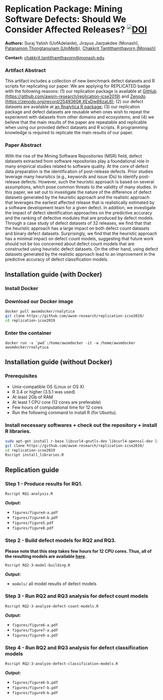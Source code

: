 # Replication Package: Mining Software Defects: Should We Consider Affected Releases? [![DOI](https://zenodo.org/badge/DOI/10.5281/zenodo.2566774.svg)](https://doi.org/10.5281/zenodo.2549359)

**Authors:** Suraj Yatish (UofAdelaide), Jirayus Jiarpakdee (Monash), [Patanamon Thongtanunam (UniMelb)](http://patanamon.com), [Chakkrit Tantithamthavorn (Monash)](http://www.chakkrit.com)

**Contact:** chakkrit.tantithamthavorn@monash.edu

### Artifact Abstract

This artifact includes a collection of new benchmark defect datasets and R scripts for replicating our paper.
We are applying for REPLICATED badge with the following reasons: (1) our replication package is available at [GitHub (https://github.com/awsm-research/replication-icse2019)](https://github.com/awsm-research/replication-icse2019) and [Zenodo (https://zenodo.org/record/2549360#.XExDw88zaL8)](https://doi.org/10.5281/zenodo.2549359); (2) our defect datasets are available at [an Rnalytica R package](https://github.com/awsm-research/Rnalytica); (3) our replication package and defect datasets are reusable when ones wish to repeat the experiemnt with datasets from other domains and ecosystems; and (4) we believe that the main results of the paper are repeatable and replicable when using our provided defect datasets and R scripts. 
R programming knowledge is required to replicate the main results of our paper.


### Paper Abstract

With the rise of the Mining Software Repositories (MSR) field, defect datasets extracted from software repositories play a foundational role in many empirical studies related to software quality. At the core of defect data preparation is the identification of post-release defects. Prior studies leverage many heuristics (e.g., keywords and issue IDs) to identify post-release defects. However, such the heuristic approach is based on several assumptions, which pose common threats to the validity of many studies. In this paper, we set out to investigate the nature of the difference of defect datasets generated by the heuristic approach and the realistic approach that leverages the earliest affected release that is realistically estimated by a software development team for a given defect. In addition, we investigate the impact of defect identification approaches on the predictive accuracy and the ranking of defective modules that are produced by defect models. Through a case study of defect datasets of 32 releases, we find that that the heuristic approach has a large impact on both defect count datasets and binary defect datasets. Surprisingly, we find that the heuristic approach has a minimal impact on defect count models, suggesting that future work should not be too concerned about defect count models that are constructed using heuristic defect datasets. On the other hand, using defect datasets generated by the realistic approach lead to an improvement in the predictive accuracy of defect classification models.

## Installation guide (with Docker)

### Install Docker

### Download our Docker image

```bash
docker pull awsmdocker/rnalytica
git clone https://github.com/awsm-research/replication-icse2019/
cd replication-icse2019
```

### Enter the container
```
docker run -v `pwd`:/home/awsmdocker -it -w /home/awsmdocker awsmdocker/rnalytica
```

## Installation guide (without Docker)

### Prerequisites

- Unix-compatible OS (Linux or OS X)
- R 3.4 or higher (3.5.1 was used)
- At least 2Gb of RAM
- At least 1 CPU core (12 cores are preferable)
- Few hours of computational time for 12 cores
- Run the following command to install R (for Ubuntu).

### Install necessary softwares + check out the repository + install R libraries.

```bash
sudo apt-get install r-base libcurl4-gnutls-dev libcurl4-openssl-dev libssl-dev
git clone https://github.com/awsm-research/replication-icse2019/
cd replication-icse2019
Rscript install_libraries.R
```

## Replication guide 

### Step 1 - Produce results for RQ1.

```
Rscript RQ1-analysis.R
```

***Output:***

- `figures/figure4-a.pdf`
- `figures/figure4-b.pdf`
- `figures/figure5.pdf`
- `figures/figure8.pdf`


### Step 2 - Build defect models for RQ2 and RQ3. 

**Please note that this step takes few hours for 12 CPU cores. Thus, all of the resulting models are available [here](https://github.com/awsm-research/replication-icse2019/tree/master/models).**

```
Rscript RQ2-3-model-building.R
```

***Output:***

- `models/` all model results of defect models

### Step 3 - Run RQ2 and RQ3 analysis for defect count models

```
Rscript RQ2-3-analyze-defect-count-models.R
```

***Output:***

- `figures/figure6-a.pdf`
- `figures/figure7-a.pdf`
- `figures/figure9-a.pdf`

### Step 4 - Run RQ2 and RQ3 analysis for defect classification models

```
Rscript RQ2-3-analyze-defect-classification-models.R
```

***Output:***

- `figures/figure6-b.pdf`
- `figures/figure7-b.pdf`
- `figures/figure9-b.pdf`
